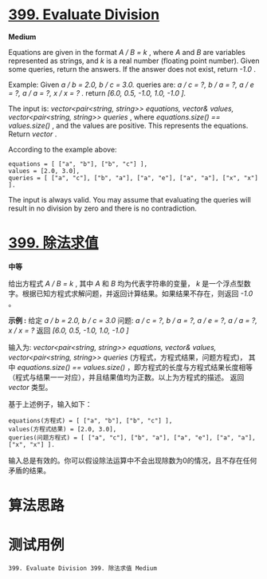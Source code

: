 # [399. Evaluate Division][enTitle]

**Medium**

Equations are given in the format  *A / B = k* , where  *A*  and  *B*  are variables represented as strings, and  *k*  is a real number (floating point number). Given some queries, return the answers. If the answer does not exist, return  *-1.0* .

Example: Given  *a / b = 2.0, b / c = 3.0.*  queries are:  *a / c = ?, b / a = ?, a / e = ?, a / a = ?, x / x = ? .*  return  *[6.0, 0.5, -1.0, 1.0, -1.0 ].* 

The input is:  *vector<pair<string, string>> equations, vector<double>& values, vector<pair<string, string>> queries* , where  *equations.size() == values.size()* , and the values are positive. This represents the equations. Return  *vector<double>* .

According to the example above:

```
equations = [ ["a", "b"], ["b", "c"] ],
values = [2.0, 3.0],
queries = [ ["a", "c"], ["b", "a"], ["a", "e"], ["a", "a"], ["x", "x"] ]. 
```



The input is always valid. You may assume that evaluating the queries will result in no division by zero and there is no contradiction.


# [399. 除法求值][cnTitle]

**中等**

给出方程式  *A / B = k* , 其中  *A*  和  *B*  均为代表字符串的变量，  *k*  是一个浮点型数字。根据已知方程式求解问题，并返回计算结果。如果结果不存在，则返回  *-1.0* 。

**示例 :**  给定  *a / b = 2.0, b / c = 3.0*  问题:  *a / c = ?, b / a = ?, a / e = ?, a / a = ?, x / x = ?*  返回  *[6.0, 0.5, -1.0, 1.0, -1.0 ]* 

输入为:  *vector<pair<string, string>> equations, vector<double>& values, vector<pair<string, string>> queries* (方程式，方程式结果，问题方程式)， 其中  *equations.size() == values.size()* ，即方程式的长度与方程式结果长度相等（程式与结果一一对应），并且结果值均为正数。以上为方程式的描述。 返回 *vector<double>* 类型。

基于上述例子，输入如下：

```
equations(方程式) = [ ["a", "b"], ["b", "c"] ],
values(方程式结果) = [2.0, 3.0],
queries(问题方程式) = [ ["a", "c"], ["b", "a"], ["a", "e"], ["a", "a"], ["x", "x"] ]. 

```

输入总是有效的。你可以假设除法运算中不会出现除数为0的情况，且不存在任何矛盾的结果。




# 算法思路

# 测试用例
```
399. Evaluate Division 399. 除法求值 Medium
```

[enTitle]: https://leetcode.com/problems/evaluate-division/
[cnTitle]: https://leetcode-cn.com/problems/evaluate-division/
